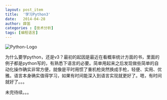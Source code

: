 ```yaml
---
layout: post_item
title:  '学习Python3'
date:   2014-04-28
author: 薛笛
categories : [技术分析]
tags: [编程语言]
---
```


![Python-Logo](http://t2.qpic.cn/mblogpic/e9ea562d275d7b097940/2000 "Python-Logo")

为什么要学python，还是v3？最初的起因是最近在看概率统计方面的书，里面的例子都是python写的，有熟悉下语言的必要。简单用起来之后发现做些简单的自动化操作确实非常方便，就像是平时用惯了重机枪突然换成手枪，轻便、实用、优雅。语言本身确实值得学习，如果有时间能深入到语言实现就更好了。嗯，有时间就好了。。。

<!--more-->

未完待续。。。



